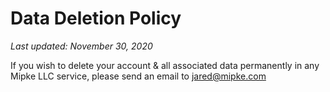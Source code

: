 # Data Deletion Policy

*Last updated: November 30, 2020*

If you wish to delete your account & all associated data permanently in any Mipke LLC service,
please send an email to jared@mipke.com
